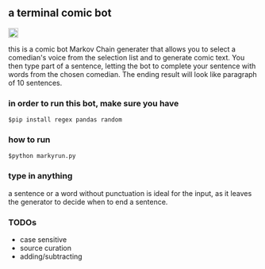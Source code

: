 ## a terminal comic bot

<a href='http://www.recurse.com' title='Made with love at the Recurse Center'><img src="https://cloud.githubusercontent.com/assets/2883345/11325206/336ea5f4-9150-11e5-9e90-d86ad31993d8.png" height="20px"/></a>

this is a comic bot Markov Chain generater that allows you to select a comedian's voice from the selection list and to generate comic text. You then type part of a sentence, letting the bot to complete your sentence with words from the chosen comedian. The ending result will look like paragraph of 10 sentences.

### in order to run this bot, make sure you have

```
$pip install regex pandas random
```

### how to run

```
$python markyrun.py
```

### type in anything

a sentence or a word without punctuation is ideal for the input, as it leaves the generator to decide when to end a sentence.

### TODOs

>

- case sensitive
- source curation
- adding/subtracting
